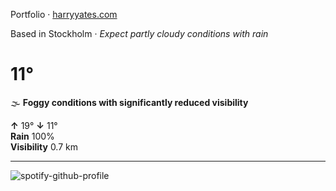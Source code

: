 Portfolio · [harryyates.com](https://harryyates.com)

<!-- WEATHER_START -->
Based in Stockholm · *Expect partly cloudy conditions with rain*

# 11°
🌫️ **Foggy conditions with significantly reduced visibility**

**↑** 19° **↓** 11°  
**Rain** 100%  
**Visibility** 0.7 km

---
<!-- WEATHER_END -->

<p align="left">
  <a>
    <img src="https://spotify-github-profile.kittinanx.com/api/view?uid=bigbello&cover_image=true&theme=natemoo-re&show_offline=true&background_color=121212&interchange=false&bar_color=53b14f&bar_color_cover=false" alt="spotify-github-profile">
  </a>
</p>